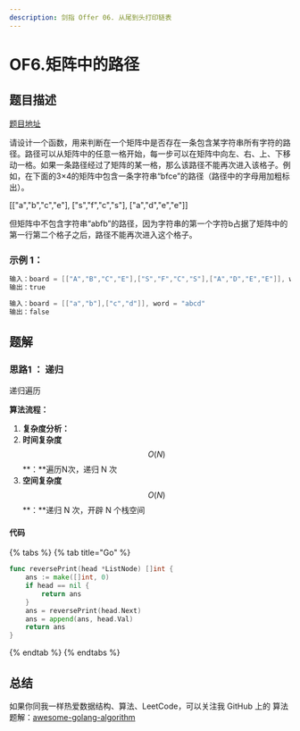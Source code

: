 ```yaml
---
description: 剑指 Offer 06. 从尾到头打印链表
---
```


# OF6.矩阵中的路径

## 题目描述

[题目地址](https://leetcode-cn.com/problems/ju-zhen-zhong-de-lu-jing-lcof/)

请设计一个函数，用来判断在一个矩阵中是否存在一条包含某字符串所有字符的路径。路径可以从矩阵中的任意一格开始，每一步可以在矩阵中向左、右、上、下移动一格。如果一条路径经过了矩阵的某一格，那么该路径不能再次进入该格子。例如，在下面的3×4的矩阵中包含一条字符串“bfce”的路径（路径中的字母用加粗标出）。

[["a","b","c","e"],
["s","f","c","s"],
["a","d","e","e"]]

但矩阵中不包含字符串“abfb”的路径，因为字符串的第一个字符b占据了矩阵中的第一行第二个格子之后，路径不能再次进入这个格子。


### **示例 1：**

```go
输入：board = [["A","B","C","E"],["S","F","C","S"],["A","D","E","E"]], word = "ABCCED"
输出：true
```


```go
输入：board = [["a","b"],["c","d"]], word = "abcd"
输出：false
```

## 题解

### 思路1 ： 递归

递归遍历

**算法流程：**

1. **复杂度分析：**
2. **时间复杂度**$$O(N)$$**：**遍历N次，递归 N 次
3. **空间复杂度**$$O(N)$$**：**递归 N 次，开辟 N 个栈空间

#### 代码

{% tabs %}
{% tab title="Go" %}
```go
func reversePrint(head *ListNode) []int {
    ans := make([]int, 0)
    if head == nil {
        return ans
    }
    ans = reversePrint(head.Next)
    ans = append(ans, head.Val)
    return ans
}
```
{% endtab %}
{% endtabs %}



## 总结

如果你同我一样热爱数据结构、算法、LeetCode，可以关注我 GitHub 上的 算法 题解：[awesome-golang-algorithm](https://github.com/kylesliu/awesome-golang-algorithm)

